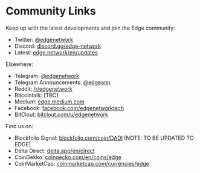 # Community Links

Keep up with the latest developments and join the Edge community:

* Twitter: [@edgenetwork](https://twitter.com/edgenetwork)
* Discord: [discord.gg/edge-network](https://discord.gg/edge-network)
* Latest: [edge.network/en/updates](https://edge.network/en/updates)

Elsewhere:

* Telegram: [@edgenetwork](https://t.me/edgenetwork)
* Telegram Announcements: [@edgeann](https://t.me/edgeann)
* Reddit: [/r/edgenetwork](https://reddit.com/r/edgenetwork)
* Bitcointalk: \[TBC\]
* Medium: [edge.medium.com](https://edge.medium.com)
* Facebook: [facebook.com/edgenetworktech](https://www.facebook.com/edgenetworktech)
* BitClout: [bitclout.com/u/edgenetwork](https://bitclout.com/u/edgenetwork)

Find us on:

* Blockfolio Signal: [blockfolio.com/coin/DADI](https://blockfolio.com/coin/DADI) \[NOTE: TO BE UPDATED TO EDGE\]
* Delta Direct: [delta.app/en/direct](https://delta.app/en/direct)
* CoinGekko: [coingecko.com/en/coins/edge](https://www.coingecko.com/en/coins/edge)
* CoinMarketCap: [coinmarketcap.com/currencies/edge](https://coinmarketcap.com/currencies/edge)


